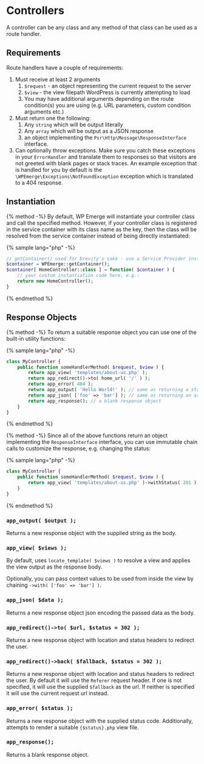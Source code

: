 # Controllers

A controller can be any class and any method of that class can be used as a route handler.

## Requirements

Route handlers have a couple of requirements:

1. Must receive at least 2 arguments
    1. `$request` - an object representing the current request to the server
    1. `$view` - the view filepath WordPress is currently attempting to load
    1. You may have additional arguments depending on the route condition(s) you are using (e.g. URL parameters, custom condition arguments etc.)
1. Must return one the following:
    1. Any `string` which will be output literally
    1. Any `array` which will be output as a JSON response
    1. an object implementing the `Psr\Http\Message\ResponseInterface` interface.
1. Can optionally throw exceptions. Make sure you catch these exceptions in your `ErrorHandler` and translate them to responses so that visitors are not greeted with blank pages or stack traces. An example exception that is handled for you by default is the `\WPEmerge\Exceptions\NotFoundException` exception which is translated to a 404 response.

## Instantiation

{% method -%}
By default, WP Emerge will instantiate your controller class and call the specified method.
However, if your controller class is registered in the service container with its class name as the key, then the class will be resolved from the service container instead of being directly instantiated:

{% sample lang="php" -%}
```php
// getContainer() used for brevity's sake - use a Service Provider instead.
$container = WPEmerge::getContainer();
$container[ HomeController::class ] = function( $container ) {
    // your custom instantiation code here, e.g.:
    return new HomeController();
}
```
{% endmethod %}

## Response Objects

{% method -%}
To return a suitable response object you can use one of the built-in utility functions:

{% sample lang="php" -%}
```php
class MyController {
    public function someHandlerMethod( $request, $view ) {
        return app_view( 'templates/about-us.php' );
        return app_redirect()->to( home_url( '/' ) );
        return app_error( 404 );
        return app_output( 'Hello World!' ); // same as returning a string
        return app_json( ['foo' => 'bar'] ); // same as returning an array
        return app_response(); // a blank response object
    }
}
```
{% endmethod %}

{% method -%}
Since all of the above functions return an object implementing the `ResponseInterface` interface, you can use immutable chain calls to customize the response, e.g. changing the status:

{% sample lang="php" -%}
```php
class MyController {
    public function someHandlerMethod( $request, $view ) {
        return app_view( 'templates/about-us.php' )->withStatus( 201 );
    }
}
```
{% endmethod %}

### `app_output( $output );`

Returns a new response object with the supplied string as the body.

### `app_view( $views );`

By default, uses `locate_template( $views )` to resolve a view and applies the view output as the response body.

Optionally, you can pass context values to be used from inside the view by chaining `->with( ['foo' => 'bar'] )`.

### `app_json( $data );`

Returns a new response object json encoding the passed data as the body.

### `app_redirect()->to( $url, $status = 302 );`

Returns a new response object with location and status headers to redirect the user.

### `app_redirect()->back( $fallback, $status = 302 );`

Returns a new response object with location and status headers to redirect the user. By default it will use the `Referer` request header. If one is not specified, it will use the supplied `$fallback` as the url. If neither is specified it will use the current request url instead.

### `app_error( $status );`

Returns a new response object with the supplied status code. Additionally, attempts to render a suitable `{$status}.php` view file.

### `app_response();`

Returns a blank response object.
